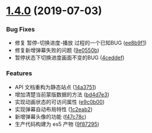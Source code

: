 # [1.4.0](https://github.com/parksben/barrage/compare/4ceddef...v1.4.0) (2019-07-03)


### Bug Fixes

* 修复 暂停-切换进度-播放 过程的一个已知BUG ([ee8b9f1](https://github.com/parksben/barrage/commit/ee8b9f1))
* 修复新增弹幕失败的问题 ([9e0550b](https://github.com/parksben/barrage/commit/9e0550b))
* 暂停状态下切换进度画面不变的BUG ([4ceddef](https://github.com/parksben/barrage/commit/4ceddef))


### Features

* API 文档重构为静态站点 ([14a3751](https://github.com/parksben/barrage/commit/14a3751))
* 增加清楚当前蒙版数据的方法 ([bd4d7e3](https://github.com/parksben/barrage/commit/bd4d7e3))
* 实现动画状态的可访问属性 ([e9c0b00](https://github.com/parksben/barrage/commit/e9c0b00))
* 实现弹幕自动布局特性 ([1c2eab2](https://github.com/parksben/barrage/commit/1c2eab2))
* 新增弹幕头像的功能 ([f47c78c](https://github.com/parksben/barrage/commit/f47c78c))
* 生产代码构建为 es5 产物 ([9f87295](https://github.com/parksben/barrage/commit/9f87295))



